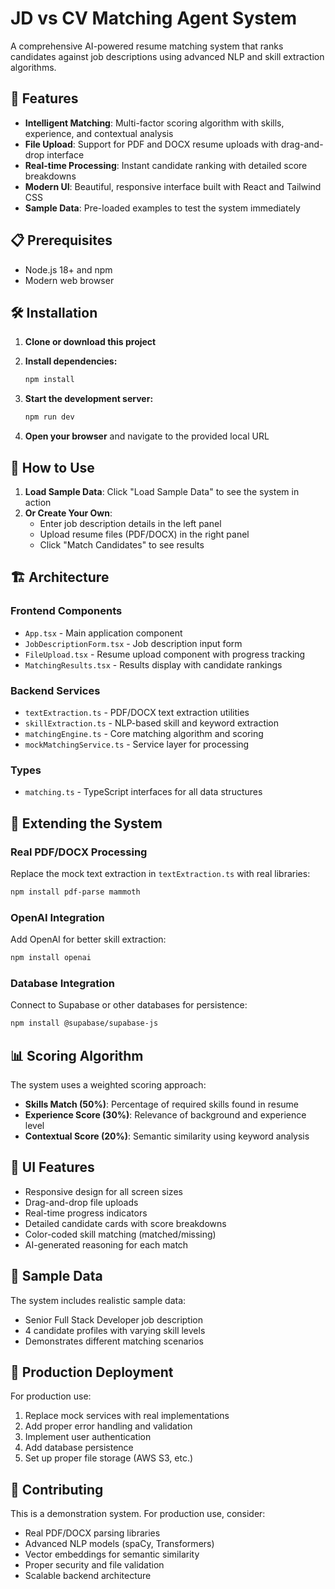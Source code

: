 # JD vs CV Matching Agent System

A comprehensive AI-powered resume matching system that ranks candidates against job descriptions using advanced NLP and skill extraction algorithms.

## 🚀 Features

- **Intelligent Matching**: Multi-factor scoring algorithm with skills, experience, and contextual analysis
- **File Upload**: Support for PDF and DOCX resume uploads with drag-and-drop interface
- **Real-time Processing**: Instant candidate ranking with detailed score breakdowns
- **Modern UI**: Beautiful, responsive interface built with React and Tailwind CSS
- **Sample Data**: Pre-loaded examples to test the system immediately

## 📋 Prerequisites

- Node.js 18+ and npm
- Modern web browser

## 🛠️ Installation

1. **Clone or download this project**
2. **Install dependencies:**

   ```bash
   npm install
   ```

3. **Start the development server:**

   ```bash
   npm run dev
   ```

4. **Open your browser** and navigate to the provided local URL

## 🎯 How to Use

1. **Load Sample Data**: Click "Load Sample Data" to see the system in action
2. **Or Create Your Own**:
   - Enter job description details in the left panel
   - Upload resume files (PDF/DOCX) in the right panel
   - Click "Match Candidates" to see results

## 🏗️ Architecture

### Frontend Components

- `App.tsx` - Main application component
- `JobDescriptionForm.tsx` - Job description input form
- `FileUpload.tsx` - Resume upload component with progress tracking
- `MatchingResults.tsx` - Results display with candidate rankings

### Backend Services

- `textExtraction.ts` - PDF/DOCX text extraction utilities
- `skillExtraction.ts` - NLP-based skill and keyword extraction
- `matchingEngine.ts` - Core matching algorithm and scoring
- `mockMatchingService.ts` - Service layer for processing

### Types

- `matching.ts` - TypeScript interfaces for all data structures

## 🔧 Extending the System

### Real PDF/DOCX Processing

Replace the mock text extraction in `textExtraction.ts` with real libraries:

```bash
npm install pdf-parse mammoth
```

### OpenAI Integration

Add OpenAI for better skill extraction:

```bash
npm install openai
```

### Database Integration

Connect to Supabase or other databases for persistence:

```bash
npm install @supabase/supabase-js
```

## 📊 Scoring Algorithm

The system uses a weighted scoring approach:

- **Skills Match (50%)**: Percentage of required skills found in resume
- **Experience Score (30%)**: Relevance of background and experience level
- **Contextual Score (20%)**: Semantic similarity using keyword analysis

## 🎨 UI Features

- Responsive design for all screen sizes
- Drag-and-drop file uploads
- Real-time progress indicators
- Detailed candidate cards with score breakdowns
- Color-coded skill matching (matched/missing)
- AI-generated reasoning for each match

## 📝 Sample Data

The system includes realistic sample data:

- Senior Full Stack Developer job description
- 4 candidate profiles with varying skill levels
- Demonstrates different matching scenarios

## 🚀 Production Deployment

For production use:

1. Replace mock services with real implementations
2. Add proper error handling and validation
3. Implement user authentication
4. Add database persistence
5. Set up proper file storage (AWS S3, etc.)

## 🤝 Contributing

This is a demonstration system. For production use, consider:

- Real PDF/DOCX parsing libraries
- Advanced NLP models (spaCy, Transformers)
- Vector embeddings for semantic similarity
- Proper security and file validation
- Scalable backend architecture
